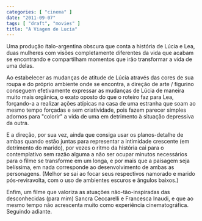 ```yaml
---
categories: [ "cinema" ]
date: "2011-09-07"
tags: [ "draft", "movies" ]
title: "A Viagem de Lucia"
---
```

Uma produção ítalo-argentina obscura que conta a história de Lúcia
e Lea, duas mulheres com visões completamente diferentes da vida que
acabam se encontrando e compartilham momentos que irão transformar a
vida de uma delas.

Ao estabelecer as mudanças de atitude de Lúcia através das cores de
sua roupa e do próprio ambiente onde se encontra, a direção de arte
/ figurino conseguem efetivamente expressar as mudanças de Lúcia de
maneira muito mais orgânica, o exato oposto do que o roteiro faz para
Lea, forçando-a a realizar ações atípicas na casa de uma estranha
que soam ao mesmo tempo forçadas e sem criatividade, pois fazem parecer
simples adornos para "colorir" a vida de uma em detrimento à situação
depressiva da outra.

E a direção, por sua vez, ainda que consiga usar os planos-detalhe
de ambas quando estão juntas para representar a intimidade crescente
(em detrimento do marido), por vezes o ritmo da história cai para o
contemplativo sem razão alguma a não ser ocupar minutos necessários
para o filme se transforme em um longa, e por mais que a paisagem
seja belíssima, em nada corresponde ao desenvolvimento de ambas as
personagens. (Melhor se sai ao focar seus respectivos namorado e marido
pós-reviravolta, com o uso de ambientes escuros e ângulos baixos.)

Enfim, um filme que valoriza as atuações não-tão-inspiradas
das desconhecidas (para mim) Sancra Ceccarelli e Francesca Inaudi,
e que ao mesmo tempo não acrescenta muito como experiência
cinematográfica. Seguindo adiante.

